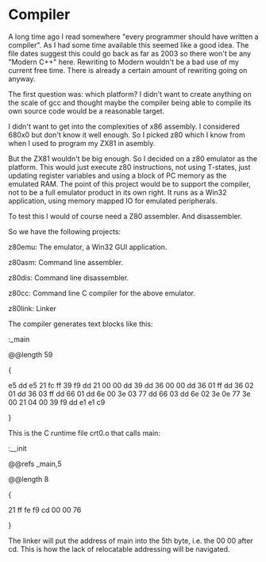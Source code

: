 # Compiler

A long time ago I read somewhere "every programmer should have written a compiler".
As I had some time available this seemed like a good idea.
The file dates suggest this could go back as far as 2003 so there won't be any "Modern C++" here. Rewriting to Modern wouldn't be a bad use of my current free time.
There is already a certain amount of rewriting going on anyway.

The first question was: which platform? I didn't want to create anything on the scale of gcc and thought maybe the compiler being 
able to compile its own source code would be a reasonable target.

I didn't want to get into the complexities of x86 assembly. I considered 680x0 but don't know it well enough.
So I picked z80 which I know from when I used to program my ZX81 in asembly.

But the ZX81 wouldn't be big enough. So I decided on a z80 emulator as the platform. This would just execute z80 instructions, not using T-states, just updating
register variables and using a block of PC memory as the emulated RAM. The point of this project would be to support the compiler, not to be a full
emulator product in its own right. It runs as a Win32 application, using memory mapped IO for emulated peripherals.

To test this I would of course need a Z80 assembler. And disassembler.

So we have the following projects:

z80emu: The emulator, a Win32 GUI application.

z80asm: Command line assembler.

z80dis: Command line disassembler.

z80cc: Command line C compiler for the above emulator.

z80link: Linker

The compiler generates text blocks like this:

:_main

@@length 59

{

e5 dd e5 21 fc ff 39 f9 dd 21 00 00 dd 39 dd 36 
  00 00 dd 36 01 ff dd 36 02 01 dd 36 03 ff dd 66 
  01 dd 6e 00 3e 03 77 dd 66 03 dd 6e 02 3e 0e 77 
  3e 00 21 04 00 39 f9 dd e1 e1 c9 

}

This is the C runtime file crt0.o that calls main:

:__init

@@refs _main,5

@@length 8

{

21 ff fe f9 cd 00 00 76

}


The linker will put the address of main into the 5th byte, i.e. the 00 00 after cd. This is how the lack of relocatable addressing will be navigated.

